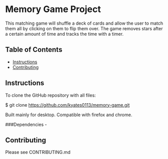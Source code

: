 # Memory Game Project
This matching game will shuffle a deck of cards and allow the user to match them all by clicking on them to flip them over. The game removes stars after a certain amount of time and tracks the time with a timer.

## Table of Contents

* [Instructions](#instructions)
* [Contributing](#contributing)

## Instructions
To clone the GitHub repository with all files:

$ git clone https://github.com/kyates0113/memory-game.git

Built mainly for desktop.
Compatible with firefox and chrome.


###Dependencies - 
<link rel="stylesheet prefetch" href="https://maxcdn.bootstrapcdn.com/font-awesome/4.6.1/css/font-awesome.min.css">
<link rel="stylesheet prefetch" href="https://fonts.googleapis.com/css?family=Coda">
<link rel="stylesheet" href="https://www.w3schools.com/w3css/4/w3.css">
<link rel="stylesheet" href="css/app.css">



## Contributing
Please see CONTRIBUTING.md
